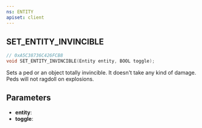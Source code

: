 ```yaml
---
ns: ENTITY
apiset: client
---
```

## SET_ENTITY_INVINCIBLE

```c
// 0xA5C38736C426FCB8
void SET_ENTITY_INVINCIBLE(Entity entity, BOOL toggle);
```

Sets a ped or an object totally invincible. It doesn't take any kind of damage. Peds will not ragdoll on explosions.

## Parameters
* **entity**:
* **toggle**: